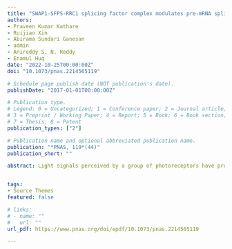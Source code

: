 ```yaml
---
title: "SWAP1-SFPS-RRC1 splicing factor complex modulates pre-mRNA splicing to promote photomorphogenesis in Arabidopsis"
authors:
- Praveen Kumar Kathare
- Ruijiao Xin
- Abirama Sundari Ganesan
- admin
- Anireddy S. N. Reddy
- Enamul Huq
date: "2022-10-25T00:00:00Z"
doi: "10.1073/pnas.2214565119"

# Schedule page publish date (NOT publication's date).
publishDate: "2017-01-01T00:00:00Z"

# Publication type.
# Legend: 0 = Uncategorized; 1 = Conference paper; 2 = Journal article;
# 3 = Preprint / Working Paper; 4 = Report; 5 = Book; 6 = Book section;
# 7 = Thesis; 8 = Patent
publication_types: ["2"]

# Publication name and optional abbreviated publication name.
publication: "*PNAS, 119*(44)"
publication_short: ""

abstract: Light signals perceived by a group of photoreceptors have profound effects on the physiology, growth, and development of plants. The red/far-red light–absorbing phytochromes (phys) modulate these aspects by intricately regulating gene expression at multiple levels. Here, we report the identification and functional characterization of an RNA-binding splicing factor, SWAP1 (SUPPRESSOR-OF-WHITE-APRICOT/SURP RNA-BINDING DOMAIN-CONTAINING PROTEIN1). Loss-of-function swap1-1 mutant is hyposensitive to red light and exhibits a day length–independent early flowering phenotype. SWAP1 physically interacts with two other splicing factors, (SFPS) SPLICING FACTOR FOR PHYTOCHROME SIGNALING and (RRC1) REDUCED RED LIGHT RESPONSES IN CRY1CRY2 BACKGROUND 1 in a light-independent manner and forms a ternary complex. In addition, SWAP1 physically interacts with photoactivated phyB and colocalizes with nuclear phyB photobodies. Phenotypic analyses show that the swap1sfps, swap1rrc1, and sfpsrrc1 double mutants display hypocotyl lengths similar to that of the respective single mutants under red light, suggesting that they function in the same genetic pathway. The swap1sfps double and swap1sfpsrrc1 triple mutants display pleiotropic phenotypes, including sterility at the adult stage. Deep RNA sequencing (RNA-seq) analyses show that SWAP1 regulates the gene expression and pre–messenger RNA (mRNA) alternative splicing of a large number of genes, including those involved in plant responses to light signaling. A comparative analysis of alternative splicing among single, double, and triple mutants showed that all three splicing factors coordinately regulate the alternative splicing of a subset of genes. Our study uncovered the function of a splicing factor that modulates light-regulated alternative splicing by interacting with photoactivated phyB and other splicing factors.


tags:
- Source Themes
featured: false

# links:
# - name: ""
#   url: ""
url_pdf: https://www.pnas.org/doi/epdf/10.1073/pnas.2214565119

---
```

